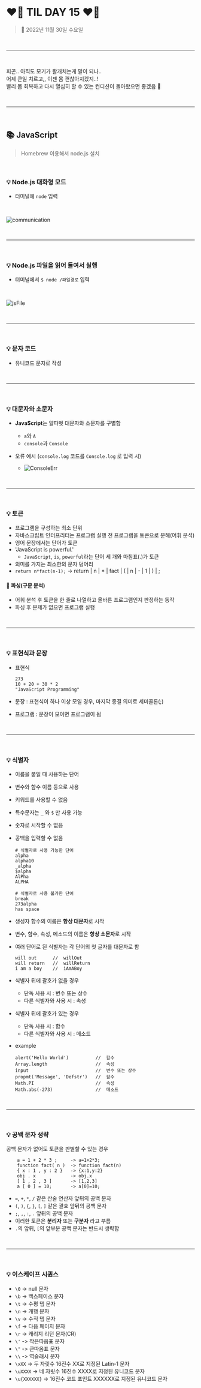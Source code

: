 # ❤️‍🔥 **TIL DAY 15** ❤️‍🔥

> 📆 2022년 11월 30일 수요일

<br>

---

<br>

피곤.. 아직도 모기가 활개치는게 말이 되나.. <br>
어제 큰일 치르고,, 이젠 몸 괜찮아지겠지..! <br>
빨리 몸 회복하고 다시 열심히 할 수 있는 컨디션이 돌아왔으면 좋겠음 🥲 <br>

<br>

---

<br>

## 📚 JavaScript

> Homebrew 이용해서 node.js 설치

<br>

### 💡 Node.js 대화형 모드

- 터미널에 `node` 입력

<br>

![communication](IMAGE/nodeCommunicate.png)

<br>

---

<br>

### 💡 Node.js 파일을 읽어 들여서 실행

- 터미널에서 `$ node /파일경로` 입력

<br>

![jsFile](/IMAGE/jsFile.png)

<br>

---

<br>

### 💡 문자 코드

- 유니코드 문자로 작성

<br>

---

<br>

### 💡 대문자와 소문자

- **JavaScript**는 알파벳 대문자와 소문자를 구별함
  - `a`와 `A`
  - `console`과 `Console`

- 오류 예시 (`console.log` 코드를 `Console.log` 로 입력 시)
  - ![ConsoleErr](/IMAGE/ConsoleErr.png)

<br>

---

<br>

### 💡 토큰

- 프로그램을 구성하는 최소 단위
- 자바스크립트 인터프리터는 프로그램 실행 전 프로그램을 토큰으로 분해(어휘 분석)
- 영어 문장에서는 단어가 토큰
- 'JavaScript is powerful.'
  - `JavaScript`, `is`, `powerful`라는 단어 세 개와 마침표(.)가 토큰
- 의미를 가지는 최소한의 문자 덩어리
- `return n*fact(n-1);` -> return | n | * | fact | ( | n | - | 1 | ) | ;

#### 📍 파싱(구문 분석)

- 어휘 분석 후 토큰을 한 줄로 나열하고 올바른 프로그램인지 판정하는 동작
- 파싱 후 문제가 없으면 프로그램 실행

<br>

---

<br>

### 💡 표현식과 문장

- 표현식

      273
      10 + 20 + 30 * 2
      "JavaScript Programming"

- 문장 : 표현식이 하나 이상 모일 경우, 마지막 종결 의미로 세미콜론(;)
- 프로그램 : 문장이 모이면 프로그램이 됨

<br>

---

<br>

### 💡 식별자

- 이름을 붙일 때 사용하는 단어
- 변수와 함수 이름 등으로 사용
- 키워드를 사용할 수 없음
- 특수문자는 `_` 와 `$` 만 사용 가능
- 숫자로 시작할 수 없음
- 공백을 입력할 수 없음

      # 식별자로 사용 가능한 단어
      alpha
      alpha10
      _alpha
      $alpha
      AlPha
      ALPHA

      # 식별자로 사용 불가한 단어
      break
      273alpha
      has space

- 생성자 함수의 이름은 **항상 대문자**로 시작
- 변수, 함수, 속성, 메소드의 이름은 **항상 소문자**로 시작
- 여러 단어로 된 식별자는 각 단어의 첫 글자를 대문자로 함

      will out      //  willOut
      will return   //  willReturn
      i am a boy    //  iAmABoy

- 식별자 뒤에 괄호가 없을 경우
  - 단독 사용 시 : 변수 또는 상수
  - 다른 식별자와 사용 시 : 속성
- 식별자 뒤에 괄호가 있는 경우
  - 단독 사용 시 : 함수
  - 다른 식별자와 사용 시 : 메소드
- example

      alert('Hello World')          //  함수
      Array.length                  //  속성
      input                         //  변수 또는 상수
      propmt('Message', 'Defstr')   //  함수
      Math.PI                       //  속성
      Math.abs(-273)                //  메소드

<br>

---

<br>

### 💡 공백 문자 생략

공백 문자가 없어도 토큰을 판별할 수 있는 경우

        a = 1 + 2 * 3 ;     -> a=1+2*3;
        function fact( n )  -> function fact(n)
        { x : 1 , y : 2 }   -> {x:1,y:2}
        obj . x             -> obj.x
        [ 1 , 2 , 3 ]       -> [1,2,3]
        a [ 0 ] = 10;       -> a[0]=10;

- `=`, `+`, `*`, `/` 같은 산술 연산자 앞뒤의 공백 문자
- `(`, `)`, `{`, `}`, `[`, `]` 같은 괄호 앞뒤의 공백 문자
- `;`, `,`, `:`, `.` 앞뒤의 공백 문자
- 이러한 토큰은 **분리자** 또는 **구분자** 라고 부름
- `.`의 앞뒤, `[`의 앞부분 공백 문자는 반드시 생략함

<br>

---

<br>

### 💡 이스케이프 시퀀스

- `\0` -> null 문자
- `\b` -> 백스페이스 문자
- `\t` -> 수평 탭 문자
- `\n` -> 개행 문자
- `\v` -> 수직 탭 문자
- `\f` -> 다음 페이지 문자
- `\r` -> 캐리지 리턴 문자(CR)
- `\'` -> 작은따옴표 문자
- `\"` -> 큰따옴표 문자
- `\\` -> 역슬래시 문자
- `\xXX` -> 두 자릿수 16진수 XX로 지정된 Latin-1 문자
- `\uXXXX` -> 네 자릿수 16진수 XXXX로 지정된 유니코드 문자
- `\u{XXXXXX}` -> 16진수 코드 포인트 XXXXXX로 지정된 유니코드 문자

<!--END-->